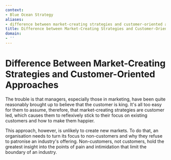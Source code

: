 ```yaml
---
context:
- Blue Ocean Strategy
aliases:
- difference between market-creating strategies and customer-oriented approaches
title: Difference between Market-Creating Strategies and Customer-Oriented Approaches
domain:
- ''
---
```


# Difference Between Market-Creating Strategies and Customer-Oriented Approaches

The trouble is that managers, especially those in marketing, have been quite reasonably brought up to believe that the customer is king. It's all too easy for them to assume, therefore, that market-creating strategies are customer led, which causes them to reflexively stick to their focus on existing customers and how to make them happier.

This approach, however, is unlikely to create new markets. To do that, an organisation needs to turn its focus to non-customers and why they refuse to patronise an industry's offering. Non-customers, not customers, hold the greatest insight into the points of pain and intimidation that limit the boundary of an industry.

